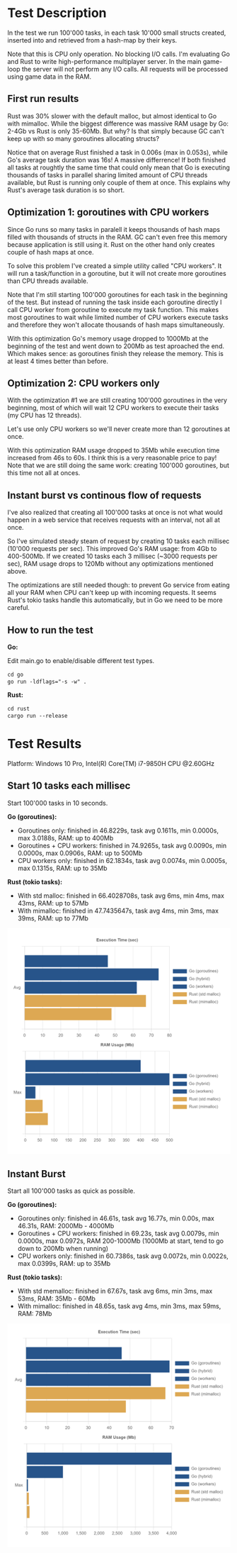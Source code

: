 # Test Description

In the test we run 100'000 tasks, in each task 10'000 small structs created, inserted into and retrieved from a hash-map by their keys.

Note that this is CPU only operation. No blocking I/O calls. I'm evaluating Go and Rust to write high-performance multiplayer server. In the main game-loop the server will not perform any I/O calls. All requests will be processed using game data in the RAM.

## First run results

Rust was 30% slower with the default malloc, but almost identical to Go with mimalloc. While the biggest difference was massive RAM usage by Go: 2-4Gb vs Rust is only 35-60Mb. But why? Is that simply because GC can't keep up with so many goroutines allocating structs?

Notice that on average Rust finished a task in 0.006s (max in 0.053s), while Go's average task duration was 16s! A massive differrence! If both finished all tasks at roughtly the same time that could only mean that Go is executing thousands of tasks in parallel sharing limited amount of CPU threads available, but Rust is running only couple of them at once. This explains why Rust's average task duration is so short.

## Optimization 1: goroutines with CPU workers ##

Since Go runs so many tasks in paralell it keeps thousands of hash maps filled with thousands of structs in the RAM. GC can't even free this memory because application is still using it. Rust on the other hand only creates couple of hash maps at once.

To solve this problem I've created a simple utility called "CPU workers". It will run a task/function in a goroutine, but it will not create more goroutines than CPU threads available.

Note that I'm still starting 100'000 goroutines for each task in the beginning of the test. But instead of running the task inside each goroutine directly I call CPU worker from goroutine to execute my task function. This makes most goroutines to wait while limited number of CPU workers execute tasks and therefore they won't allocate thousands of hash maps simultaneously.

With this optimization Go's memory usage dropped to 1000Mb at the beginning of the test and went down to 200Mb as test aproached the end. Which makes sence: as goroutines finish they release the memory. This is at least 4 times better than before.

## Optimization 2: CPU workers only ##

With the optimization #1 we are still creating 100'000 goroutines in the very beginning, most of which will wait 12 CPU workers to execute their tasks (my CPU has 12 threads). 

Let's use only CPU workers so we'll never create more than 12 goroutines at once. 

With this optimization RAM usage dropped to 35Mb while execution time increased from 46s to 60s. I think this is a very reasonable price to pay! Note that we are still doing the same work: creating 100'000 goroutines, but this time not all at onces.

## Instant burst vs continous flow of requests ##

I've also realized that creating all 100'000 tasks at once is not what would happen in a web service that receives requests with an interval, not all at once. 

So I've simulated steady steam of request by creating 10 tasks each millisec (10'000 requests per sec). This improved Go's RAM usage: from 4Gb to 400-500Mb. If we created 10 tasks each 3 millisec (~3000 requests per sec), RAM usage drops to 120Mb without any optimizations mentioned above.

The optimizations are still needed though: to prevent Go service from eating all your RAM when CPU can't keep up with incoming requests. It seems Rust's tokio tasks handle this automatically, but in Go we need to be more careful.

## How to run the test

**Go:**

Edit main.go to enable/disable different test types.

```
cd go
go run -ldflags="-s -w" .
```

**Rust:**

```
cd rust
cargo run --release
```

# Test Results

Platform: Windows 10 Pro, Intel(R) Core(TM) i7-9850H CPU @2.60GHz

## Start 10 tasks each millisec

Start 100'000 tasks in 10 seconds.

**Go (goroutines):**
 - Goroutines only: finished in 46.8229s, task avg 0.1611s, min 0.0000s, max 3.0188s, RAM: up to 400Mb
 - Goroutines + CPU workers: finished in 74.9265s, task avg 0.0090s, min 0.0000s, max 0.0906s, RAM: up to 500Mb
 - CPU workers only: finished in 62.1834s, task avg 0.0074s, min 0.0005s, max 0.1315s, RAM: up to 35Mb

**Rust (tokio tasks):**
 - With std malloc: finished in 66.4028708s, task avg 6ms, min 4ms, max 43ms, RAM: up to 57Mb
 - With mimalloc: finished in 47.7435647s, task avg 4ms, min 3ms, max 39ms, RAM: up to 77Mb

 ![Chart](assets/10-tasks-per-ms.png)

## Instant Burst

Start all 100'000 tasks as quick as possible.

**Go (goroutines):**
 - Goroutines only: finished in 46.61s, task avg 16.77s, min 0.00s, max 46.31s, RAM: 2000Mb - 4000Mb
 - Goroutines + CPU workers: finished in 69.23s, task avg 0.0079s, min 0.0000s, max 0.0972s, RAM 200-1000Mb (1000Mb at start, tend to go down to 200Mb when running)
 - CPU workers only: finished in 60.7386s, task avg 0.0072s, min 0.0022s, max 0.0399s, RAM: up to 35Mb

**Rust (tokio tasks):**
 - With std memalloc: finished in 67.67s, task avg 6ms, min 3ms, max 53ms, RAM: 35Mb - 60Mb
 - With mimalloc: finished in 48.65s, task avg 4ms, min 3ms, max 59ms, RAM: 78Mb

![Chart](assets/instant-burst.png)

